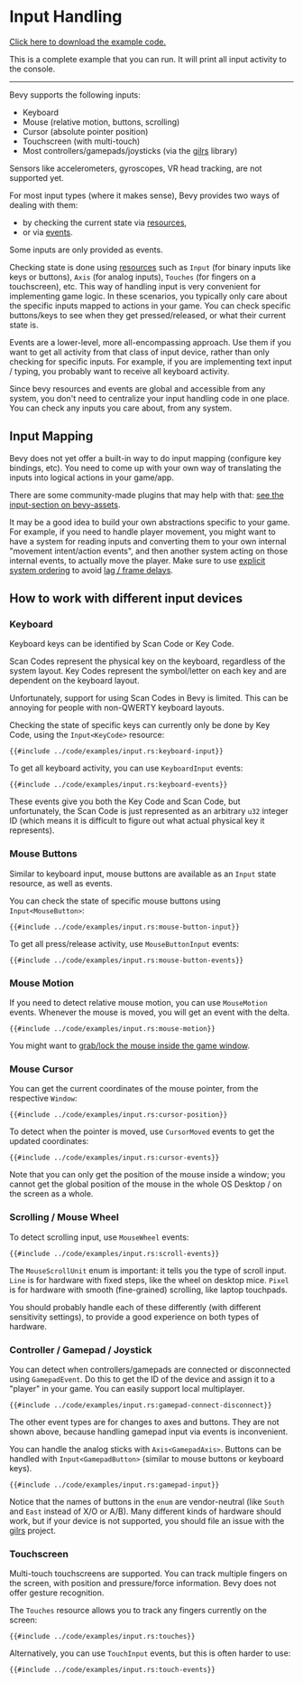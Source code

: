 # Input Handling

[Click here to download the example code.](../code/examples/input.rs)

This is a complete example that you can run. It will print all input activity
to the console.

---

Bevy supports the following inputs:
  - Keyboard
  - Mouse (relative motion, buttons, scrolling)
  - Cursor (absolute pointer position)
  - Touchscreen (with multi-touch)
  - Most controllers/gamepads/joysticks (via the [gilrs](https://gitlab.com/gilrs-project/gilrs) library)

Sensors like accelerometers, gyroscopes, VR head tracking, are not supported yet.

For most input types (where it makes sense), Bevy provides two ways of
dealing with them:
  - by checking the current state via [resources](../programming/res.md),
  - or via [events](../programming/events.md).

Some inputs are only provided as events.

Checking state is done using [resources](../programming/res.md) such as
`Input` (for binary inputs like keys or buttons), `Axis` (for analog inputs),
`Touches` (for fingers on a touchscreen), etc. This way of handling input is
very convenient for implementing game logic. In these scenarios, you typically
only care about the specific inputs mapped to actions in your game. You can
check specific buttons/keys to see when they get pressed/released, or what
their current state is.

Events are a lower-level, more all-encompassing approach. Use them if you
want to get all activity from that class of input device, rather than only
checking for specific inputs. For example, if you are implementing text
input / typing, you probably want to receive all keyboard activity.

Since bevy resources and events are global and accessible from any system,
you don't need to centralize your input handling code in one place. You can
check any inputs you care about, from any system.

## Input Mapping

Bevy does not yet offer a built-in way to do input mapping (configure key
bindings, etc). You need to come up with your own way of translating the
inputs into logical actions in your game/app.

There are some community-made plugins that may help with that: [see the
input-section on bevy-assets](https://bevyengine.org/assets/#input).

It may be a good idea to build your own abstractions specific to your
game. For example, if you need to handle player movement, you might want to
have a system for reading inputs and converting them to your own internal
"movement intent/action events", and then another system acting on those
internal events, to actually move the player. Make sure to use [explicit
system ordering](../programming/system-order.md) to avoid [lag / frame
delays](../pitfalls/frame-delay.md).

## How to work with different input devices

### Keyboard

Keyboard keys can be identified by Scan Code or Key Code.

Scan Codes represent the physical key on the keyboard, regardless of the
system layout. Key Codes represent the symbol/letter on each key and are
dependent on the keyboard layout.

Unfortunately, support for using Scan Codes in Bevy is limited. This can be
annoying for people with non-QWERTY keyboard layouts.

Checking the state of specific keys can currently only be done by Key Code,
using the `Input<KeyCode>` resource:

```rust,no_run,noplayground
{{#include ../code/examples/input.rs:keyboard-input}}
```

To get all keyboard activity, you can use `KeyboardInput` events:

```rust,no_run,noplayground
{{#include ../code/examples/input.rs:keyboard-events}}
```

These events give you both the Key Code and Scan Code, but unfortunately,
the Scan Code is just represented as an arbitrary `u32` integer ID (which
means it is difficult to figure out what actual physical key it represents).

### Mouse Buttons

Similar to keyboard input, mouse buttons are available as an `Input` state
resource, as well as events.

You can check the state of specific mouse buttons using `Input<MouseButton>`:

```rust,no_run,noplayground
{{#include ../code/examples/input.rs:mouse-button-input}}
```

To get all press/release activity, use `MouseButtonInput` events:

```rust,no_run,noplayground
{{#include ../code/examples/input.rs:mouse-button-events}}
```

### Mouse Motion

If you need to detect relative mouse motion, you can use `MouseMotion` events.
Whenever the mouse is moved, you will get an event with the delta.

```rust,no_run,noplayground
{{#include ../code/examples/input.rs:mouse-motion}}
```

You might want to [grab/lock the mouse inside the game
window](../cookbook/mouse-grab.md).

### Mouse Cursor

You can get the current coordinates of the mouse pointer, from the respective
`Window`:

```rust,no_run,noplayground
{{#include ../code/examples/input.rs:cursor-position}}
```

To detect when the pointer is moved, use `CursorMoved` events to get the
updated coordinates:

```rust,no_run,noplayground
{{#include ../code/examples/input.rs:cursor-events}}
```

Note that you can only get the position of the mouse inside a window;
you cannot get the global position of the mouse in the whole OS Desktop /
on the screen as a whole.

### Scrolling / Mouse Wheel

To detect scrolling input, use `MouseWheel` events:

```rust,no_run,noplayground
{{#include ../code/examples/input.rs:scroll-events}}
```

The `MouseScrollUnit` enum is important: it tells you the type of scroll
input.  `Line` is for hardware with fixed steps, like the wheel on desktop
mice. `Pixel` is for hardware with smooth (fine-grained) scrolling, like
laptop touchpads.

You should probably handle each of these differently (with different
sensitivity settings), to provide a good experience on both types of hardware.

### Controller / Gamepad / Joystick

You can detect when controllers/gamepads are connected or disconnected using
`GamepadEvent`. Do this to get the ID of the device and assign it to a
"player" in your game. You can easily support local multiplayer.

```rust,no_run,noplayground
{{#include ../code/examples/input.rs:gamepad-connect-disconnect}}
```

The other event types are for changes to axes and buttons. They are not
shown above, because handling gamepad input via events is inconvenient.

You can handle the analog sticks with `Axis<GamepadAxis>`. Buttons can be
handled with `Input<GamepadButton>` (similar to mouse buttons or keyboard
keys).

```rust,no_run,noplayground
{{#include ../code/examples/input.rs:gamepad-input}}
```

Notice that the names of buttons in the `enum` are vendor-neutral (like
`South` and `East` instead of X/O or A/B). Many different kinds of hardware
should work, but if your device is not supported, you should file an issue
with the [gilrs](https://gitlab.com/gilrs-project/gilrs) project.

### Touchscreen

Multi-touch touchscreens are supported. You can track multiple fingers on
the screen, with position and pressure/force information. Bevy does not
offer gesture recognition.

The `Touches` resource allows you to track any fingers currently on the screen:

```rust,no_run,noplayground
{{#include ../code/examples/input.rs:touches}}
```

Alternatively, you can use `TouchInput` events, but this is often harder
to use:

```rust,no_run,noplayground
{{#include ../code/examples/input.rs:touch-events}}
```
